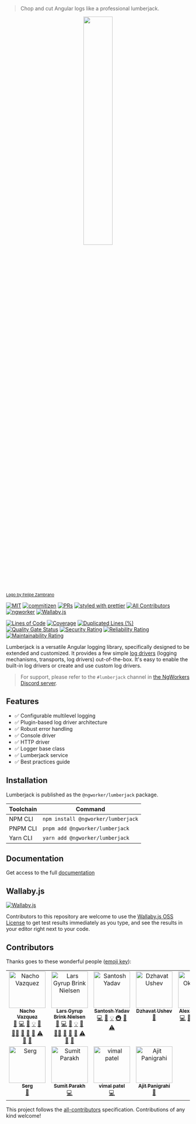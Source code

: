 > Chop and cut Angular logs like a professional lumberjack.

<p align="center">
 <img width="40%" height="40%" src="https://pub-2294738bc2c249ff8040505bf960c018.r2.dev/logo.svg">
</p>

<a style="font-size:11px;" href="http://instagram.com/octopez">
Logo by Felipe Zambrano
</a>

<br />

[![MIT](https://img.shields.io/packagist/l/doctrine/orm.svg?style=flat-square)]()
[![commitizen](https://img.shields.io/badge/commitizen-friendly-brightgreen.svg?style=flat-square)]()
[![PRs](https://img.shields.io/badge/PRs-welcome-brightgreen.svg?style=flat-square)]()
[![styled with prettier](https://img.shields.io/badge/styled_with-prettier-ff69b4.svg?style=flat-square)](https://github.com/prettier/prettier)
[![All Contributors](https://img.shields.io/badge/all_contributors-7-orange.svg?style=flat-square)](#contributors-)
[![ngworker](https://img.shields.io/badge/ngworker-%40-red)](https://github.com/ngworker/)
[![Wallaby.js](https://img.shields.io/badge/wallaby.js-powered-blue.svg?style=flat&logo=github)](https://wallabyjs.com/oss/)

[![Lines of Code](https://sonarcloud.io/api/project_badges/measure?project=ngworker_lumberjack&metric=ncloc)](https://sonarcloud.io/dashboard?id=ngworker_lumberjack)
[![Coverage](https://sonarcloud.io/api/project_badges/measure?project=ngworker_lumberjack&metric=coverage)](https://sonarcloud.io/dashboard?id=ngworker_lumberjack)
[![Duplicated Lines (%)](https://sonarcloud.io/api/project_badges/measure?project=ngworker_lumberjack&metric=duplicated_lines_density)](https://sonarcloud.io/dashboard?id=ngworker_lumberjack)  
[![Quality Gate Status](https://sonarcloud.io/api/project_badges/measure?project=ngworker_lumberjack&metric=alert_status)](https://sonarcloud.io/dashboard?id=ngworker_lumberjack)
[![Security Rating](https://sonarcloud.io/api/project_badges/measure?project=ngworker_lumberjack&metric=security_rating)](https://sonarcloud.io/dashboard?id=ngworker_lumberjack)
[![Reliability Rating](https://sonarcloud.io/api/project_badges/measure?project=ngworker_lumberjack&metric=reliability_rating)](https://sonarcloud.io/dashboard?id=ngworker_lumberjack)
[![Maintainability Rating](https://sonarcloud.io/api/project_badges/measure?project=ngworker_lumberjack&metric=sqale_rating)](https://sonarcloud.io/dashboard?id=ngworker_lumberjack)

Lumberjack is a versatile Angular logging library, specifically designed to be extended and customized. It provides a
few simple [log drivers](https://en.wikipedia.org/wiki/Log_driving) (logging mechanisms, transports, log drivers)
out-of-the-box. It's easy to enable the built-in log drivers or create and use custom log drivers.

> For support, please refer to the `#lumberjack` channel in [the NgWorkers Discord server](https://discord.gg/UDUa8MA6Ef).

## Features

- ✅ Configurable multilevel logging
- ✅ Plugin-based log driver architecture
- ✅ Robust error handling
- ✅ Console driver
- ✅ HTTP driver
- ✅ Logger base class
- ✅ Lumberjack service
- ✅ Best practices guide

## Installation

Lumberjack is published as the `@ngworker/lumberjack` package.

| Toolchain | Command                            |
| --------- | ---------------------------------- |
| NPM CLI   | `npm install @ngworker/lumberjack` |
| PNPM CLI  | `pnpm add @ngworker/lumberjack`    |
| Yarn CLI  | `yarn add @ngworker/lumberjack`    |

## Documentation

Get access to the full [documentation](https://ngworker.github.io/lumberjack/)

## Wallaby.js

[![Wallaby.js](https://img.shields.io/badge/wallaby.js-powered-blue.svg?style=for-the-badge&logo=github)](https://wallabyjs.com/oss/)

Contributors to this repository are welcome to use the
[Wallaby.js OSS License](https://wallabyjs.com/oss/) to get
test results immediately as you type, and see the results in
your editor right next to your code.

## Contributors

Thanks goes to these wonderful people ([emoji key](https://allcontributors.org/docs/en/emoji-key)):

<!-- ALL-CONTRIBUTORS-LIST:START - Do not remove or modify this section -->
<!-- prettier-ignore-start -->
<!-- markdownlint-disable -->
<table>
  <tbody>
    <tr>
      <td align="center" valign="top" width="14.28%"><a href="https://github.com/NachoVazquez"><img src="https://avatars3.githubusercontent.com/u/9338604?v=4?s=100" width="100px;" alt="Nacho Vazquez"/><br /><sub><b>Nacho Vazquez</b></sub></a><br /><a href="https://github.com/ngworker/lumberjack/issues?q=author%3ANachoVazquez" title="Bug reports">🐛</a> <a href="https://github.com/ngworker/lumberjack/commits?author=NachoVazquez" title="Code">💻</a> <a href="https://github.com/ngworker/lumberjack/commits?author=NachoVazquez" title="Documentation">📖</a> <a href="#example-NachoVazquez" title="Examples">💡</a> <a href="#ideas-NachoVazquez" title="Ideas, Planning, & Feedback">🤔</a> <a href="#mentoring-NachoVazquez" title="Mentoring">🧑‍🏫</a> <a href="#maintenance-NachoVazquez" title="Maintenance">🚧</a> <a href="#projectManagement-NachoVazquez" title="Project Management">📆</a> <a href="https://github.com/ngworker/lumberjack/pulls?q=is%3Apr+reviewed-by%3ANachoVazquez" title="Reviewed Pull Requests">👀</a> <a href="https://github.com/ngworker/lumberjack/commits?author=NachoVazquez" title="Tests">⚠️</a> <a href="#tool-NachoVazquez" title="Tools">🔧</a> <a href="#userTesting-NachoVazquez" title="User Testing">📓</a></td>
      <td align="center" valign="top" width="14.28%"><a href="https://dev.to/layzee/"><img src="https://avatars1.githubusercontent.com/u/6364586?v=4?s=100" width="100px;" alt="Lars Gyrup Brink Nielsen"/><br /><sub><b>Lars Gyrup Brink Nielsen</b></sub></a><br /><a href="https://github.com/ngworker/lumberjack/issues?q=author%3ALayZeeDK" title="Bug reports">🐛</a> <a href="https://github.com/ngworker/lumberjack/commits?author=LayZeeDK" title="Code">💻</a> <a href="https://github.com/ngworker/lumberjack/commits?author=LayZeeDK" title="Documentation">📖</a> <a href="#example-LayZeeDK" title="Examples">💡</a> <a href="#ideas-LayZeeDK" title="Ideas, Planning, & Feedback">🤔</a> <a href="#mentoring-LayZeeDK" title="Mentoring">🧑‍🏫</a> <a href="#maintenance-LayZeeDK" title="Maintenance">🚧</a> <a href="#projectManagement-LayZeeDK" title="Project Management">📆</a> <a href="https://github.com/ngworker/lumberjack/pulls?q=is%3Apr+reviewed-by%3ALayZeeDK" title="Reviewed Pull Requests">👀</a> <a href="https://github.com/ngworker/lumberjack/commits?author=LayZeeDK" title="Tests">⚠️</a> <a href="#tool-LayZeeDK" title="Tools">🔧</a> <a href="#userTesting-LayZeeDK" title="User Testing">📓</a></td>
      <td align="center" valign="top" width="14.28%"><a href="https://www.santoshyadav.dev/"><img src="https://avatars3.githubusercontent.com/u/11923975?v=4?s=100" width="100px;" alt="Santosh Yadav"/><br /><sub><b>Santosh Yadav</b></sub></a><br /><a href="https://github.com/ngworker/lumberjack/commits?author=santoshyadavdev" title="Code">💻</a> <a href="https://github.com/ngworker/lumberjack/commits?author=santoshyadavdev" title="Documentation">📖</a> <a href="#example-santoshyadavdev" title="Examples">💡</a> <a href="#infra-santoshyadavdev" title="Infrastructure (Hosting, Build-Tools, etc)">🚇</a> <a href="#plugin-santoshyadavdev" title="Plugin/utility libraries">🔌</a> <a href="https://github.com/ngworker/lumberjack/commits?author=santoshyadavdev" title="Tests">⚠️</a></td>
      <td align="center" valign="top" width="14.28%"><a href="https://dzhavat.github.io/"><img src="https://avatars0.githubusercontent.com/u/1096332?v=4?s=100" width="100px;" alt="Dzhavat Ushev"/><br /><sub><b>Dzhavat Ushev</b></sub></a><br /><a href="https://github.com/ngworker/lumberjack/commits?author=dzhavat" title="Documentation">📖</a></td>
      <td align="center" valign="top" width="14.28%"><a href="https://twitter.com/AlexOkrushko"><img src="https://avatars0.githubusercontent.com/u/2830407?v=4?s=100" width="100px;" alt="Alex Okrushko"/><br /><sub><b>Alex Okrushko</b></sub></a><br /><a href="https://github.com/ngworker/lumberjack/commits?author=alex-okrushko" title="Code">💻</a> <a href="#ideas-alex-okrushko" title="Ideas, Planning, & Feedback">🤔</a> <a href="#mentoring-alex-okrushko" title="Mentoring">🧑‍🏫</a> <a href="#research-alex-okrushko" title="Research">🔬</a> <a href="https://github.com/ngworker/lumberjack/commits?author=alex-okrushko" title="Code">💻</a></td>
      <td align="center" valign="top" width="14.28%"><a href="https://www.linkedin.com/in/serkan-sipahi-59b20081/"><img src="https://avatars.githubusercontent.com/u/1880749?v=4?s=100" width="100px;" alt="Bitcollage"/><br /><sub><b>Bitcollage</b></sub></a><br /><a href="https://github.com/ngworker/lumberjack/issues?q=author%3ASerkanSipahi" title="Bug reports">🐛</a> <a href="https://github.com/ngworker/lumberjack/commits?author=SerkanSipahi" title="Code">💻</a> <a href="https://github.com/ngworker/lumberjack/commits?author=SerkanSipahi" title="Documentation">📖</a> <a href="#ideas-SerkanSipahi" title="Ideas, Planning, & Feedback">🤔</a> <a href="#platform-SerkanSipahi" title="Packaging/porting to new platform">📦</a> <a href="https://github.com/ngworker/lumberjack/pulls?q=is%3Apr+reviewed-by%3ASerkanSipahi" title="Reviewed Pull Requests">👀</a> <a href="https://github.com/ngworker/lumberjack/commits?author=SerkanSipahi" title="Tests">⚠️</a> <a href="#tool-SerkanSipahi" title="Tools">🔧</a></td>
      <td align="center" valign="top" width="14.28%"><a href="https://github.com/agroupp"><img src="https://avatars.githubusercontent.com/u/20857362?v=4?s=100" width="100px;" alt="Arthur Groupp"/><br /><sub><b>Arthur Groupp</b></sub></a><br /><a href="#ideas-agroupp" title="Ideas, Planning, & Feedback">🤔</a></td>
    </tr>
    <tr>
      <td align="center" valign="top" width="14.28%"><a href="https://github.com/SergeyCherman"><img src="https://avatars.githubusercontent.com/u/10699293?v=4?s=100" width="100px;" alt="Serg"/><br /><sub><b>Serg</b></sub></a><br /><a href="https://github.com/ngworker/lumberjack/commits?author=SergeyCherman" title="Documentation">📖</a></td>
      <td align="center" valign="top" width="14.28%"><a href="https://github.com/sumitparakh"><img src="https://avatars.githubusercontent.com/u/4236211?v=4?s=100" width="100px;" alt="Sumit Parakh"/><br /><sub><b>Sumit Parakh</b></sub></a><br /><a href="https://github.com/ngworker/lumberjack/commits?author=sumitparakh" title="Code">💻</a></td>
      <td align="center" valign="top" width="14.28%"><a href="http://patelvimal.github.io"><img src="https://avatars.githubusercontent.com/u/6451223?v=4?s=100" width="100px;" alt="vimal patel"/><br /><sub><b>vimal patel</b></sub></a><br /><a href="https://github.com/ngworker/lumberjack/commits?author=patelvimal" title="Code">💻</a></td>
      <td align="center" valign="top" width="14.28%"><a href="https://bento.me/ajit"><img src="https://avatars.githubusercontent.com/u/19947758?v=4?s=100" width="100px;" alt="Ajit Panigrahi"/><br /><sub><b>Ajit Panigrahi</b></sub></a><br /><a href="https://github.com/ngworker/lumberjack/commits?author=ajitzero" title="Documentation">📖</a></td>
    </tr>
  </tbody>
</table>

<!-- markdownlint-restore -->
<!-- prettier-ignore-end -->

<!-- ALL-CONTRIBUTORS-LIST:END -->

This project follows the [all-contributors](https://github.com/all-contributors/all-contributors) specification.
Contributions of any kind welcome!
